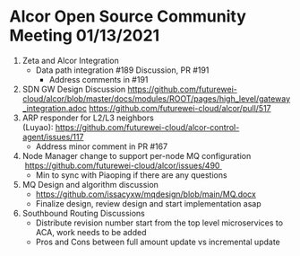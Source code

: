 # Alcor Open Source Community Meeting 01/13/2021

1. Zeta and Alcor Integration
    * Data path integration #189 Discussion, PR #191
        * Address comments in #191
2. SDN GW Design Discussion https://github.com/futurewei-cloud/alcor/blob/master/docs/modules/ROOT/pages/high_level/gateway_integration.adoc
https://github.com/futurewei-cloud/alcor/pull/517
3. ARP responder for L2/L3 neighbors (Luyao): https://github.com/futurewei-cloud/alcor-control-agent/issues/117
    * Address minor comment in PR #167
4. Node Manager change to support per-node MQ configuration  https://github.com/futurewei-cloud/alcor/issues/490 
    * Min to sync with Piaoping if there are any questions
5. MQ Design and algorithm discussion
    * https://github.com/issacyxw/mqdesign/blob/main/MQ.docx
    * Finalize design, review design and start implementation asap
6. Southbound Routing Discussions
    *  Distribute revision number start from the top level microservices to ACA, work needs to be added
    * Pros and Cons between full amount update vs incremental update